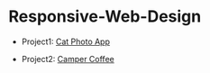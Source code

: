<h1>Responsive-Web-Design</h1>
<ul>
  <li>
    <p>Project1: <a href="https://im-usb.github.io/Responsive-Web-Design/cat-photo-app/"> Cat Photo App</a></p>
  </li>
  <li>
    <p>Project2: <a href="https://im-usb.github.io/Responsive-Web-Design/camper-coffee/"> Camper Coffee</a></p>
  </li>
</ul>
